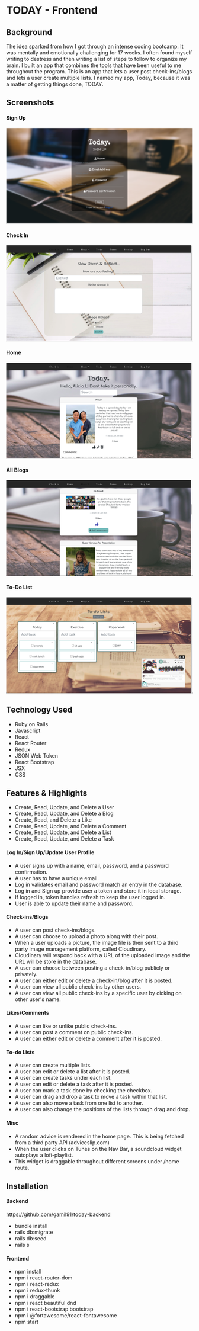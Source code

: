 # TODAY - Frontend

## Background

The idea sparked from how I got through an intense coding bootcamp. It was mentally and emotionally challenging for 17 weeks. I often found myself writing to destress and then writing a list of steps to follow to organize my brain. I built an app that combines the tools that have been useful to me throughout the program. This is an app that lets a user post check-ins/blogs and lets a user create multiple lists. I named my app, Today, because it was a matter of getting things done, TODAY.

## Screenshots

#### Sign Up
![Sign Up](https://github.com/gamil91/today-frontend/blob/main/src/images/signUp.png)

#### Check In
![Check In](https://github.com/gamil91/today-frontend/blob/main/src/images/checkIn.png)

#### Home
![Home](https://github.com/gamil91/today-frontend/blob/main/src/images/home.png)

#### All Blogs
![All Blogs](https://github.com/gamil91/today-frontend/blob/main/src/images/allBlogs.png)

#### To-Do List
![To-Do List](https://github.com/gamil91/today-frontend/blob/main/src/images/toDoList.png)


## Technology Used

- Ruby on Rails
- Javascript
- React
- React Router
- Redux
- JSON Web Token
- React Bootstrap
- JSX
- CSS

## Features & Highlights

- Create, Read, Update, and Delete a User
- Create, Read, Update, and Delete a Blog
- Create, Read, and Delete a Like
- Create, Read, Update, and Delete a Comment
- Create, Read, Update, and Delete a List
- Create, Read, Update, and Delete a Task

#### Log In/Sign Up/Update User Profile

- A user signs up with a name, email, password, and a password confirmation.
- A user has to have a unique email.
- Log in validates email and password match an entry in the database.
- Log in and Sign up provide user a token and store it in local storage. 
- If logged in, token handles refresh to keep the user logged in.
- User is able to update their name and password.

#### Check-ins/Blogs

- A user can post check-ins/blogs.
- A user can choose to upload a photo along with their post.
- When a user uploads a picture, the image file is then sent to a third party image management platform, called Cloudinary.
- Cloudinary will respond back with a URL of the uploaded image and the URL will be store in the database.
- A user can choose between posting a check-in/blog publicly or privately.
- A user can either edit or delete a check-in/blog after it is posted.
- A user can view all public check-ins by other users.
- A user can view all public check-ins by a specific user by cicking on other user's name.  

#### Likes/Comments

- A user can like or unlike public check-ins.
- A user can post a comment on public check-ins. 
- A user can either edit or delete a comment after it is posted.

#### To-do Lists

- A user can create multiple lists.
- A user can edit or delete a list after it is posted.
- A user can create tasks under each list.
- A user can edit or delete a task after it is posted.
- A user can mark a task done by checking the checkbox.
- A user can drag and drop a task to move a task within that list.
- A user can also move a task from one list to another.
- A user can also change the positions of the lists through drag and drop.

#### Misc

- A random advice is rendered in the home page. This is being fetched from a third party API (adviceslip.com)
- When the user clicks on Tunes on the Nav Bar, a soundcloud widget autoplays a lofi-playlist.
- This widget is draggable throughout different screens under /home route.

## Installation

#### Backend

https://github.com/gamil91/today-backend

- bundle install
- rails db:migrate
- rails db:seed
- rails s

#### Frontend

- npm install
- npm i react-router-dom
- npm i react-redux
- npm i redux-thunk
- npm i draggable
- npm i react beautiful dnd
- npm i react-bootstrap bootstrap
- npm i @fortawesome/react-fontawesome
- npm start



